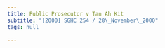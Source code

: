```yaml
---
title: Public Prosecutor v Tan Ah Kit
subtitle: "[2000] SGHC 254 / 28\_November\_2000"
tags: null

---
```


